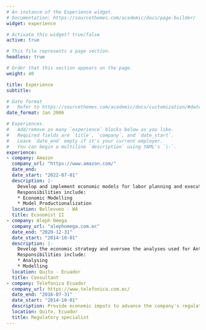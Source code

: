 ```yaml
---
# An instance of the Experience widget.
# Documentation: https://sourcethemes.com/academic/docs/page-builder/
widget: experience

# Activate this widget? true/false
active: true

# This file represents a page section.
headless: true

# Order that this section appears on the page.
weight: 40

title: Experience
subtitle:

# Date format
#   Refer to https://sourcethemes.com/academic/docs/customization/#date-format
date_format: Jan 2006

# Experiences.
#   Add/remove as many `experience` blocks below as you like.
#   Required fields are `title`, `company`, and `date_start`.
#   Leave `date_end` empty if it's your current employer.
#   You can begin a multiline `description` using YAML's `|-`.
experience:
- company: Amazon
  company_url: "https://www.amazon.com/"
  date_end:
  date_start: "2022-07-01"
  description: |-
    Develop and implement economic models for labor planning and execution strategies.
    Responsibilities include:
    * Economic Modelling
    * Model Productionalization
  location: Bellevueo - WA
  title: Economist II
- company: Aleph Omega
  company_url: "alephomega.com.ec"
  date_end: "2020-12-31"
  date_start: "2014-10-01"
  description: |-
    Develop the economic strategy and oversee the analyses used for Antitrust litigation.
    Responsibilities include:
    * Analysing
    * Modelling
  location: Quito - Ecuador
  title: Consultant
- company: Telefonica Ecuador
  company_url: https://www.telefonica.com.ec/
  date_end: "2016-07-31"
  date_start: "2014-10-01"
  description: Provide economic imputs to advance the company's regulatory agenda
  location: Quito, Ecuador
  title: Regulatory specialist
---
```

